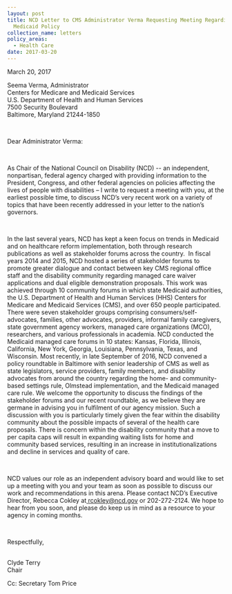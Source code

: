 ```yaml
---
layout: post
title: NCD Letter to CMS Administrator Verma Requesting Meeting Regarding
  Medicaid Policy
collection_name: letters
policy_areas:
  - Health Care
date: 2017-03-20
---
```

March 20, 2017

Seema Verma, Administrator\
Centers for Medicare and Medicaid Services\
U.S. Department of Health and Human Services\
7500 Security Boulevard\
Baltimore, Maryland 21244-1850

 

Dear Administrator Verma:

 

As Chair of the National Council on Disability (NCD) -- an independent, nonpartisan, federal agency charged with providing information to the President, Congress, and other federal agencies on policies affecting the lives of people with disabilities – I write to request a meeting with you, at the earliest possible time, to discuss NCD’s very recent work on a variety of topics that have been recently addressed in your letter to the nation’s governors.

 

In the last several years, NCD has kept a keen focus on trends in Medicaid and on healthcare reform implementation, both through research publications as well as stakeholder forums across the country.  In fiscal years 2014 and 2015, NCD hosted a series of stakeholder forums to promote greater dialogue and contact between key CMS regional office staff and the disability community regarding managed care waiver applications and dual eligible demonstration proposals. This work was achieved through 10 community forums in which state Medicaid authorities, the U.S. Department of Health and Human Services (HHS) Centers for Medicare and Medicaid Services (CMS), and over 650 people participated. There were seven stakeholder groups comprising consumers/self-advocates, families, other advocates, providers, informal family caregivers, state government agency workers, managed care organizations (MCO), researchers, and various professionals in academia. NCD conducted the Medicaid managed care forums in 10 states: Kansas, Florida, Illinois, California, New York, Georgia, Louisiana, Pennsylvania, Texas, and Wisconsin. Most recently, in late September of 2016, NCD convened a policy roundtable in Baltimore with senior leadership of CMS as well as state legislators, service providers, family members, and disability advocates from around the country regarding the home- and community-based settings rule, Olmstead implementation, and the Medicaid managed care rule. We welcome the opportunity to discuss the findings of the stakeholder forums and our recent roundtable, as we believe they are germane in advising you in fulfilment of our agency mission. Such a discussion with you is particularly timely given the fear within the disability community about the possible impacts of several of the health care proposals. There is concern within the disability community that a move to per capita caps will result in expanding waiting lists for home and community based services, resulting in an increase in institutionalizations and decline in services and quality of care.

 

NCD values our role as an independent advisory board and would like to set up a meeting with you and your team as soon as possible to discuss our work and recommendations in this arena. Please contact NCD’s Executive Director, Rebecca Cokley at[ rcokley@ncd.gov](mailto:%20rcokley@ncd.gov) or 202-272-2124. We hope to hear from you soon, and please do keep us in mind as a resource to your agency in coming months.

 

Respectfully,

 \
Clyde Terry\
Chair

Cc: Secretary Tom Price